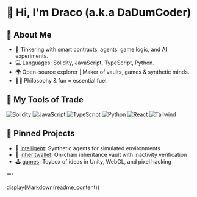 
# 👋 Hi, I'm Draco (a.k.a DaDumCoder)

## 🧠 About Me
- 🔬 Tinkering with smart contracts, agents, game logic, and AI experiments.
- 💻 Languages: Solidity, JavaScript, TypeScript, Python.
- 🌍 Open-source explorer | Maker of vaults, games & synthetic minds.
- 🧙‍♂️ Philosophy & fun = essential fuel.

## 🔧 My Tools of Trade
![Solidity](https://img.shields.io/badge/-Solidity-363636?style=flat&logo=solidity)
![JavaScript](https://img.shields.io/badge/-JavaScript-F7DF1E?style=flat&logo=javascript&logoColor=black)
![TypeScript](https://img.shields.io/badge/-TypeScript-007ACC?style=flat&logo=typescript)
![Python](https://img.shields.io/badge/-Python-3776AB?style=flat&logo=python&logoColor=white)
![React](https://img.shields.io/badge/-React-61DAFB?style=flat&logo=react&logoColor=black)
![Tailwind](https://img.shields.io/badge/-TailwindCSS-38B2AC?style=flat&logo=tailwind-css&logoColor=white)

## 📌 Pinned Projects
- 🧠 [intelligent](https://github.com/DaDumCoder/intelligent): Synthetic agents for simulated environments
- 🏦 [inheritwallet](https://github.com/DaDumCoder/InheritWallet): On-chain inheritance vault with inactivity verification
- 🕹 [games](https://github.com/DaDumCoder/games): Toybox of ideas in Unity, WebGL, and pixel hacking

"""

display(Markdown(readme_content))
